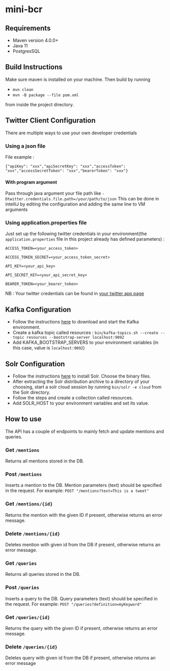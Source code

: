 # mini-bcr

## Requirements

- Maven version 4.0.0+
- Java 11
- PostgresSQL

## Build Instructions

Make sure maven is installed on your machine. Then build by running

- `mvn clean`
- `mvn -B package --file pom.xml`

from inside the project directory.

## Twitter Client Configuration

There are multiple ways to use your own developer credentials

### Using a json file

File example :

`{"apiKey": "xxx","apiSecretKey": "xxx","accessToken": "xxx","accessSecretToken": "xxx","bearerToken": "xxx"}`

#### With program argument

Pass through java argument your file path like `-Dtwitter.credentials.file.path=/your/path/to/json`
This can be done in intelliJ by editing the configuration and adding the same line to VM arguments

### Using application.properties file

Just set up the following twitter credentials in your environment(the `application.properties` file in this project
already has defined parameters) :

`ACCESS_TOKEN=<your_access_token>`

`ACCESS_TOKEN_SECRET=<your_access_token_secret>`

`API_KEY=<your_api_key>`

`API_SECRET_KEY=<your_api_secret_key>`

`BEARER_TOKEN=<your_bearer_token>`

NB : Your twitter credentials can be found in [your twitter app page](https://developer.twitter.com/en/apps)

## Kafka Configuration

- Follow the instructions [here](https://kafka.apache.org/quickstart) to download and start the Kafka environment.
- Create a kafka topic called resources :
  `bin/kafka-topics.sh --create --topic resources --bootstrap-server localhost:9092`
- Add KAFKA_BOOTSTRAP_SERVERS to your environment variables (in this case, value is `localhost:9092`)

## Solr Configuration

- Follow the instructions [here](https://solr.apache.org/guide/6_6/installing-solr.html#installing-solr) to install
  Solr. Choose the binary files.
- After extracting the Solr distribution archive to a directory of your choosing, start a solr cloud session by running
  `bin/solr -e cloud` from the Solr directory.
- Follow the steps and create a collection called resources.
- Add SOLR_HOST to your environment variables and set its value.

## How to use

The API has a couple of endpoints to mainly fetch and update mentions and queries.

### Get `/mentions`

Returns all mentions stored in the DB.

### Post `/mentions`

Inserts a mention to the DB. Mention parameters (text) should be specified in the request. For
example: `POST "/mentions?text=This is a tweet"`

### Get `/mentions/{id}`

Returns the mention with the given ID if present, otherwise returns an error message.

### Delete `/mentions/{id}`

Deletes mention with given id from the DB if present, otherwise returns an error message.

### Get `/queries`

Returns all queries stored in the DB.

### Post `/queries`

Inserts a query to the DB. Query parameters (text) should be specified in the request. For
example: `POST "/queries?definition=myKeyword"`

### Get `/queries/{id}`

Returns the query with the given ID if present, otherwise returns an error message.

### Delete `/queries/{id}`

Deletes query with given id from the DB if present, otherwise returns an error message

